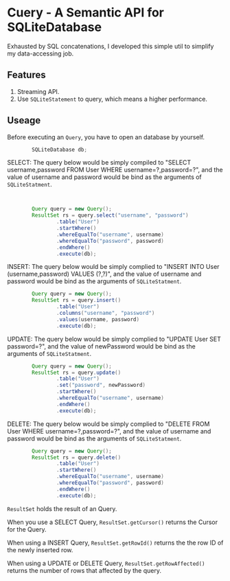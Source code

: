 # Cuery - A Semantic API for SQLiteDatabase
Exhausted by SQL concatenations,
I developed this simple util to simplify my data-accessing job.
## Features
1. Streaming API.
2. Use `SQLiteStatement` to query, which means a higher performance.

## Useage
Before executing an `Query`,
you have to open an database by yourself.
```java
        SQLiteDatabase db;
```

SELECT:
The query below would be simply compiled to
"SELECT username,password FROM User WHERE username=?,password=?",
and the value of username and password would be bind as the arguments of `SQLiteStatment`.
```java


        Query query = new Query();
        ResultSet rs = query.select("username", "password")
                .table("User")
                .startWhere()
                .whereEqualTo("username", username)
                .whereEqualTo("password", password)
                .endWhere()
                .execute(db);
```

INSERT:
The query below would be simply complied to
"INSERT INTO User (username,password) VALUES (?,?)",
and the value of username and password would be bind as the arguments of `SQLiteStatment`.
```java
        Query query = new Query();
        ResultSet rs = query.insert()
                .table("User")
                .columns("username", "password")
                .values(username, password)
                .execute(db);
```

UPDATE:
The query below would be simply complied to
"UPDATE User SET password=?",
and the value of newPassword would be bind as the arguments of `SQLiteStatment`.
```java
        Query query = new Query();
        ResultSet rs = query.update()
                .table("User")
                .set("password", newPassword)
                .startWhere()
                .whereEqualTo("username", username)
                .endWhere()
                .execute(db);
```

DELETE:
The query below would be simply complied to
"DELETE FROM User WHERE username=?,password=?",
and the value of username and password would be bind as the arguments of `SQLiteStatment`.
```java
        Query query = new Query();
        ResultSet rs = query.delete()
                .table("User")
                .startWhere()
                .whereEqualTo("username", username)
                .whereEqualTo("password", password)
                .endWhere()
                .execute(db);
```

`ResultSet` holds the result of an Query.

When you use a SELECT Query, `ResultSet.getCursor()` returns the
Cursor for the Query.

When using a INSERT Query, `ResultSet.getRowId()` returns the
the row ID of the newly inserted row.

When using a UPDATE or DELETE Query, `ResultSet.getRowAffected()`
returns the number of rows that affected by the query.